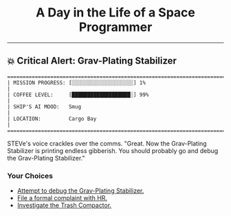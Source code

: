 <h1 align="center">A Day in the Life of a Space Programmer</h1>

---

<h2 id="node-20">💥 Critical Alert: Grav-Plating Stabilizer</h2>

```
========================================================================
| MISSION PROGRESS: [░░░░░░░░░░░░░░░░░░░░] 1%                                  |
| COFFEE LEVEL:     [███████████████████░] 99%                                 |
| SHIP'S AI MOOD:   Smug                                                       |
| LOCATION:         Cargo Bay                                                  |
========================================================================
```

STEVe's voice crackles over the comms. "Great. Now the Grav-Plating Stabilizer is printing endless gibberish. You should probably go and debug the Grav-Plating Stabilizer."



### Your Choices

*   [Attempt to debug the Grav-Plating Stabilizer.](./README-0022.md)
*   [File a formal complaint with HR.](./README-0027.md)
*   [Investigate the Trash Compactor.](./README-0021.md)
